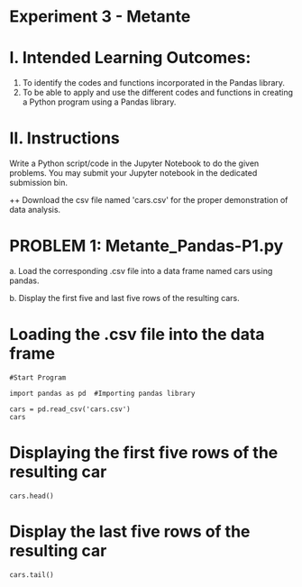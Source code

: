 # Experiment 3 - Metante

# I. Intended Learning Outcomes:
1. To identify the codes and functions incorporated in the Pandas library.
2. To be able to apply and use the different codes and functions in creating a Python program using a Pandas library.

# II. Instructions 
Write a Python script/code in the Jupyter Notebook to do the given problems. You may submit your Jupyter notebook in the dedicated submission bin.

++ Download the csv file named 'cars.csv' for the proper demonstration of data analysis.

# PROBLEM 1: Metante_Pandas-P1.py
a. Load the corresponding .csv file into a data frame named cars using pandas.

b. Display the first five and last five rows of the resulting cars.

# Loading the .csv file into the data frame
```
#Start Program

import pandas as pd  #Importing pandas library

cars = pd.read_csv('cars.csv')
cars
```
# Displaying the first five rows of the resulting car
```
cars.head()
```
# Display the last five rows of the resulting car
```
cars.tail()
```


